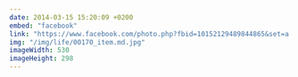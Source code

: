 ```yaml
---
date: 2014-03-15 15:20:09 +0200
embed: "facebook"
link: "https://www.facebook.com/photo.php?fbid=10152129489844865&set=a.10150382045299865.355740.580174864&type=3"
img: "/img/life/00170_item.md.jpg"
imageWidth: 530
imageHeight: 298
---
```

